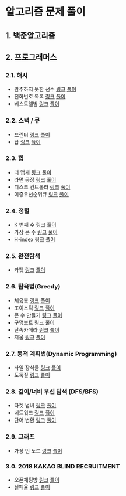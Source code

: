 # 알고리즘 문제 풀이

## 1. 백준알고리즘





## 2. 프로그래머스

### 2.1. 해시

- 완주하지 못한 선수 [링크](https://programmers.co.kr/learn/courses/30/lessons/42576) [풀이](https://github.com/dj9308/algorithm/blob/master/programmers/Hash1.java)
- 전화번호 목록 [링크](https://programmers.co.kr/learn/courses/30/lessons/42577) [풀이](https://github.com/dj9308/algorithm/blob/master/programmers/Hash2.java)
- 베스트앨범 [링크](https://programmers.co.kr/learn/courses/30/lessons/42579) [풀이](https://github.com/dj9308/algorithm/blob/master/programmers/Hash4.java)

### 2.2. 스택 / 큐

- 프린터 [링크](https://programmers.co.kr/learn/courses/30/lessons/42576) [풀이](https://github.com/dj9308/algorithm/blob/master/programmers/StackQueue1.java)
- 탑 [링크](https://programmers.co.kr/learn/courses/30/lessons/42588) [풀이](https://github.com/dj9308/algorithm/blob/master/programmers/StackQueue2.java)

### 2.3. 힙

- 더 맵게 [링크](https://programmers.co.kr/learn/courses/30/lessons/42626) [풀이](https://github.com/dj9308/algorithm/blob/master/programmers/Heap1.java)
- 라면 공장 [링크](https://programmers.co.kr/learn/courses/30/lessons/42629) [풀이](https://github.com/dj9308/algorithm/blob/master/programmers/Heap2.java)
- 디스크 컨트롤러 [링크](https://programmers.co.kr/learn/courses/30/lessons/42627) [풀이](https://github.com/dj9308/algorithm/blob/master/programmers/Heap3.java)
- 이중우선순위큐 [링크](https://programmers.co.kr/learn/courses/30/lessons/42628) [풀이](https://github.com/dj9308/algorithm/blob/master/programmers/Heap4.java)

### 2.4. 정렬

- K 번째 수 [링크](https://programmers.co.kr/learn/courses/30/lessons/42748) [풀이](https://github.com/dj9308/algorithm/blob/master/programmers/Sort1.java)
- 가장 큰 수 [링크](https://programmers.co.kr/learn/courses/30/lessons/42746) [풀이](https://github.com/dj9308/algorithm/blob/master/programmers/Sort2.java)
- H-index [링크](https://programmers.co.kr/learn/courses/30/lessons/42747) [풀이](https://github.com/dj9308/algorithm/blob/master/programmers/Sort3.java)

### 2.5.  완전탐색

- 카펫 [링크](https://programmers.co.kr/learn/courses/30/lessons/42842) [풀이](https://github.com/dj9308/algorithm/blob/master/programmers/Carpet.java)

### 2.6.  탐욕법(Greedy)

- 체육복 [링크](https://programmers.co.kr/learn/courses/30/lessons/42862) [풀이](https://github.com/dj9308/algorithm/blob/master/programmers/Greedy1.java)
- 조이스틱 [링크](https://programmers.co.kr/learn/courses/30/lessons/42860) [풀이](https://github.com/dj9308/algorithm/blob/master/programmers/JoyStick.java)
- 큰 수 만들기 [링크](https://programmers.co.kr/learn/courses/30/lessons/42883) [풀이](https://github.com/dj9308/algorithm/blob/master/programmers/Greedy3.java)
- 구명보트 [링크](https://programmers.co.kr/learn/courses/30/lessons/42885) [풀이](https://github.com/dj9308/algorithm/blob/master/programmers/Greedy3.java)
- 단속카메라 [링크](https://programmers.co.kr/learn/courses/30/lessons/42884) [풀이](https://github.com/dj9308/algorithm/blob/master/programmers/Dansock.java)
- 저울 [링크](https://programmers.co.kr/learn/courses/30/lessons/42886) [풀이](https://github.com/dj9308/algorithm/blob/master/programmers/Scale.java)

### 2.7.  동적 계획법(Dynamic  Programming)

- 타일 장식물 [링크](https://programmers.co.kr/learn/courses/30/lessons/43104) [풀이](https://github.com/dj9308/algorithm/blob/master/programmers/Tile.java)
- 도둑질 [링크](https://programmers.co.kr/learn/courses/30/lessons/42897) [풀이](https://github.com/dj9308/algorithm/blob/master/programmers/GTA.java)

### 2.8.  깊이/너비 우선 탐색 (DFS/BFS)

- 타겟 넘버 [링크](https://programmers.co.kr/learn/courses/30/lessons/43165) [풀이](https://github.com/dj9308/algorithm/blob/master/programmers/TargetNumber.java)
- 네트워크 [링크](https://programmers.co.kr/learn/courses/30/lessons/43162) [풀이](https://github.com/dj9308/algorithm/blob/master/programmers/two.java)
- 단어 변환 [링크](https://programmers.co.kr/learn/courses/30/lessons/43163) [풀이](https://github.com/dj9308/algorithm/blob/master/programmers/one.java)

### 2.9. 그래프

- 가장 먼 노드 [링크](https://programmers.co.kr/learn/courses/30/lessons/49189) [풀이](https://github.com/dj9308/algorithm/blob/master/programmers/farthestNode.java)

### 3.0. 2018 KAKAO BLIND RECRUITMENT

- 오픈채팅방 [링크](https://programmers.co.kr/learn/courses/30/lessons/42888) [풀이](https://github.com/dj9308/algorithm/blob/master/programmers/OpenKatalk.java)
- 실패율 [링크](https://programmers.co.kr/learn/courses/30/lessons/42889) [풀이](https://github.com/dj9308/algorithm/blob/master/programmers/FailRate.java)

